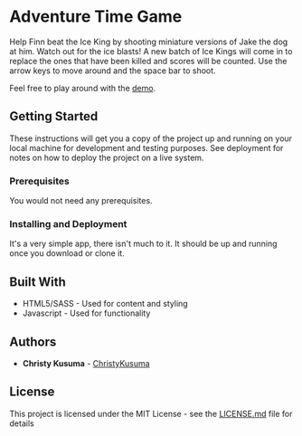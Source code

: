 # Adventure Time Game

Help Finn beat the Ice King by shooting miniature versions of Jake the dog at him. Watch out for the ice blasts! A new batch of Ice Kings will come in to replace the ones that have been killed and scores will be counted. Use the arrow keys to move around and the space bar to shoot.<br>

Feel free to play around with the <a target="_blank" href="http://christykusuma.com/game/">demo</a>.

## Getting Started

These instructions will get you a copy of the project up and running on your local machine for development and testing purposes. See deployment for notes on how to deploy the project on a live system.

### Prerequisites

You would not need any prerequisites.

### Installing and Deployment

It's a very simple app, there isn't much to it. It should be up and running once you download or clone it.

## Built With

* HTML5/SASS - Used for content and styling
* Javascript - Used for functionality

## Authors

* **Christy Kusuma** - [ChristyKusuma](https://github.com/christykusuma)

## License

This project is licensed under the MIT License - see the [LICENSE.md](LICENSE.md) file for details